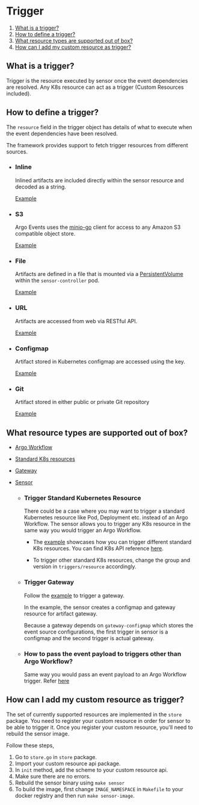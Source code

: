 # Trigger

1. [What is a trigger?](#what-is-a-trigger)
2. [How to define a trigger?](#how-to-define-a-trigger)
3. [What resource types are supported out of box?](#what-resource-types-are-supported-out-of-box)
4. [How can I add my custom resource as trigger?](#how-can-i-add-my-custom-resource-as-trigger)

## What is a trigger?
Trigger is the resource executed by sensor once the event dependencies are resolved. Any K8s resource can act as a trigger (Custom Resources included). 

## How to define a trigger?
The `resource` field in the trigger object has details of what to execute when the event dependencies have been resolved. 

The framework provides support to fetch trigger resources from different sources.
   * ### Inline
        Inlined artifacts are included directly within the sensor resource and decoded as a string.
   
        [Example](https://github.com/argoproj/argo-events/tree/master/examples/sensors/artifact.yaml)
   
   * ### S3      
        Argo Events uses the [minio-go](https://github.com/minio/minio-go) client for access to any Amazon S3 compatible object store.
   
        [Example](https://github.com/argoproj/argo-events/tree/master/examples/sensors/context-filter-webhook.yaml)
    
   * ### File
        Artifacts are defined in a file that is mounted via a [PersistentVolume](https://kubernetes.io/docs/concepts/storage/persistent-volumes/) within the `sensor-controller` pod.
   
        [Example](https://github.com/argoproj/argo-events/tree/master/examples/sensors/trigger-source-file.yaml)
   
   * ### URL
        Artifacts are accessed from web via RESTful API.
   
        [Example](https://github.com/argoproj/argo-events/tree/master/examples/sensors/url-sensor.yaml)
   
   * ### Configmap
        Artifact stored in Kubernetes configmap are accessed using the key.
   
        [Example](https://github.com/argoproj/argo-events/tree/master/examples/sensors/trigger-source-configmap.yaml)
   
   * ### Git
        Artifact stored in either public or private Git repository
   
        [Example](https://github.com/argoproj/argo-events/tree/master//github.com/argoproj/argo-events/blob/master/examples/sensors/trigger-source-git.yaml)

## What resource types are supported out of box?
- [Argo Workflow](https://github.com/argoproj/argo)
- [Standard K8s resources](https://kubernetes.io/docs/reference/generated/kubernetes-api/v1.13/)
- [Gateway](gateway.md)
- [Sensor](sensor.md)

  * ### Trigger Standard Kubernetes Resource
    There could be a case where you may want to trigger a standard Kubernetes resource like Pod, Deployment etc. instead of an Argo Workflow.
    The sensor allows you to trigger any K8s resource in the same way you would trigger an Argo Workflow.

    * The [example](https://github.com/argoproj/argo-events/tree/master/examples/sensors/trigger-standard-k8s-resource.yaml) showcases how you can trigger different standard K8s resources.
      You can find K8s API reference [here](https://kubernetes.io/docs/reference/generated/kubernetes-api/v1.13/).

    * To trigger other standard K8s resources, change the group and version in `triggers/resource` accordingly.

  * ### Trigger Gateway
    Follow the [example](https://github.com/argoproj/argo-events/tree/master/examples/sensors/trigger-gateway.yaml) to trigger a gateway. 

    In the example, the sensor creates a configmap and gateway resource for artifact gateway.
 
    Because a gateway depends on `gateway-configmap` which stores the event source configurations, the first trigger in sensor is a configmap
    and the second trigger is actual gateway.

  * ### How to pass the event payload to triggers other than Argo Workflow?
    Same way you would pass an event payload to an Argo Workflow trigger. Refer [here](sensor.md#how-to-pass-an-event-payload-to-a-trigger)

## How can I add my custom resource as trigger?
The set of currently supported resources are implemented in the `store` package. 
You need to register your custom resource in order for sensor to be able to  trigger it. Once you register your custom resource, you'll need to rebuild the sensor image. 

Follow these steps,

  1. Go to `store.go` in `store` package.
  2. Import your custom resource api package.
  3. In `init` method, add the scheme to your custom resource api.
  4. Make sure there are no errors.
  5. Rebuild the sensor binary using `make sensor`
  6. To build the image, first change `IMAGE_NAMESPACE` in `Makefile` to your docker registry and then run `make sensor-image`.

